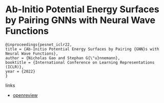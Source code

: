 # Ab-Initio Potential Energy Surfaces by Pairing GNNs with Neural Wave Functions

```
@inproceedings{pesnet_iclr22,
title = {Ab-Initio Potential Energy Surfaces by Pairing {GNN}s with Neural Wave Functions},
author = {Nicholas Gao and Stephan G{\"u}nnemann},
booktitle = {International Conference on Learning Representations (ICLR)},
year = {2022}
}
```

links
- [openreview](https://openreview.net/forum?id=apv504XsysP)
